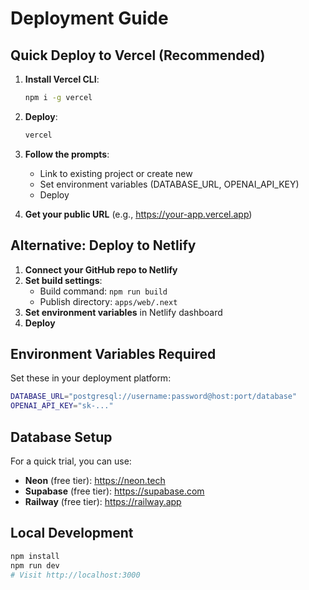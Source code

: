 # Deployment Guide

## Quick Deploy to Vercel (Recommended)

1. **Install Vercel CLI**:
   ```bash
   npm i -g vercel
   ```

2. **Deploy**:
   ```bash
   vercel
   ```

3. **Follow the prompts**:
   - Link to existing project or create new
   - Set environment variables (DATABASE_URL, OPENAI_API_KEY)
   - Deploy

4. **Get your public URL** (e.g., https://your-app.vercel.app)

## Alternative: Deploy to Netlify

1. **Connect your GitHub repo to Netlify**
2. **Set build settings**:
   - Build command: `npm run build`
   - Publish directory: `apps/web/.next`
3. **Set environment variables** in Netlify dashboard
4. **Deploy**

## Environment Variables Required

Set these in your deployment platform:

```bash
DATABASE_URL="postgresql://username:password@host:port/database"
OPENAI_API_KEY="sk-..."
```

## Database Setup

For a quick trial, you can use:
- **Neon** (free tier): https://neon.tech
- **Supabase** (free tier): https://supabase.com
- **Railway** (free tier): https://railway.app

## Local Development

```bash
npm install
npm run dev
# Visit http://localhost:3000
```
